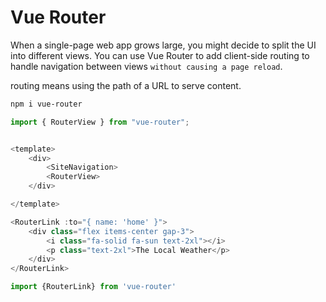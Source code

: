 # Vue Router

When a single-page web app grows large, you might decide to split the UI into different views. 
You can use Vue Router to add client-side routing to handle navigation between views `without causing a page reload`.

routing means using the path of a URL to serve content.



```sh
npm i vue-router 

```

```js
import { RouterView } from "vue-router";


<template>
    <div>
        <SiteNavigation>
        <RouterView>
    </div>

</template>
```


```js
<RouterLink :to="{ name: 'home' }">
    <div class="flex items-center gap-3">
        <i class="fa-solid fa-sun text-2xl"></i>
        <p class="text-2xl">The Local Weather</p>
    </div>
</RouterLink>

import {RouterLink} from 'vue-router'
```